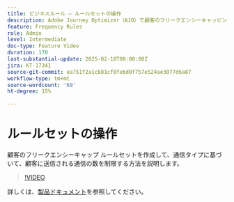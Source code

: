 ```yaml
---
title: ビジネスルール – ルールセットの操作
description: Adobe Journey Optimizer（AJO）で顧客のフリークエンシーキャッピングルールセットを作成して、通信タイプに基づいて顧客に送信される通信の数を制限する方法を説明します。
feature: Frequency Rules
role: Admin
level: Intermediate
doc-type: Feature Video
duration: 170
last-substantial-update: 2025-02-18T00:00:00Z
jira: KT-17341
source-git-commit: ea751f2a1cb81cf0febd0f757e524ae3077d6a87
workflow-type: tm+mt
source-wordcount: '69'
ht-degree: 15%

---
```



# ルールセットの操作

顧客のフリークエンシーキャップ ルールセットを作成して、通信タイプに基づいて、顧客に送信される通信の数を制限する方法を説明します。

>[!VIDEO](https://video.tv.adobe.com/v/3435531/?learn=on&enablevpops)

詳しくは、[製品ドキュメント](https://experienceleague.adobe.com/ja/docs/journey-optimizer/using/configuration/rule-sets)を参照してください。
